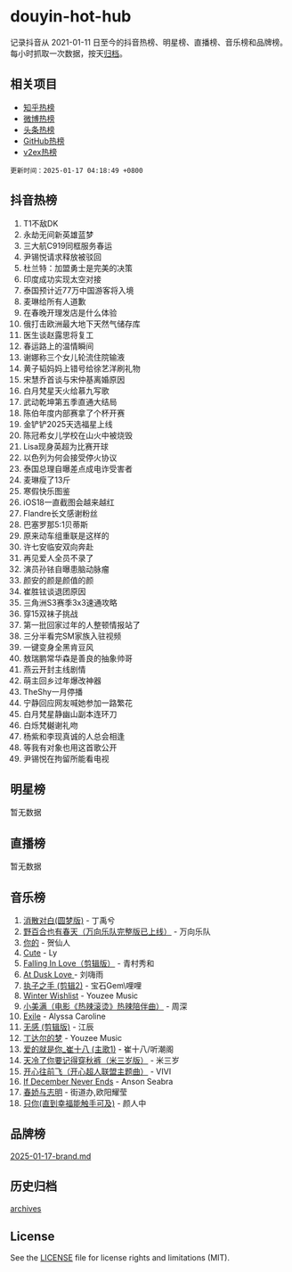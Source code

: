 # douyin-hot-hub

记录抖音从 2021-01-11 日至今的抖音热榜、明星榜、直播榜、音乐榜和品牌榜。每小时抓取一次数据，按天[归档](archives)。

## 相关项目

- [知乎热榜](https://github.com/lonnyzhang423/zhihu-hot-hub)
- [微博热榜](https://github.com/lonnyzhang423/weibo-hot-hub)
- [头条热榜](https://github.com/lonnyzhang423/toutiao-hot-hub)
- [GitHub热榜](https://github.com/lonnyzhang423/github-hot-hub)
- [v2ex热榜](https://github.com/lonnyzhang423/v2ex-hot-hub)


`更新时间：2025-01-17 04:18:49 +0800`

## 抖音热榜

1. T1不敌DK
1. 永劫无间新英雄蓝梦
1. 三大航C919同框服务春运
1. 尹锡悦请求释放被驳回
1. 杜兰特：加盟勇士是完美的决策
1. 印度成功实现太空对接
1. 泰国预计近77万中国游客将入境
1. 麦琳给所有人道歉
1. 在春晚开理发店是什么体验
1. 俄打击欧洲最大地下天然气储存库
1. 医生谈赵露思将复工
1. 春运路上的温情瞬间
1. 谢娜称三个女儿轮流住院输液
1. 黄子韬妈妈上错号给徐艺洋刷礼物
1. 宋慧乔首谈与宋仲基离婚原因
1. 白月梵星天火给慕九写歌
1. 武动乾坤第五季直通大结局
1. 陈伯年度内部赛拿了个杯开赛
1. 金铲铲2025天选福星上线
1. 陈冠希女儿学校在山火中被烧毁
1. Lisa现身英超为比赛开球
1. 以色列为何会接受停火协议
1. 泰国总理自曝差点成电诈受害者
1. 麦琳瘦了13斤
1. 寒假快乐图鉴
1. iOS18一直截图会越来越红
1. Flandre长文感谢粉丝
1. 巴塞罗那5:1贝蒂斯
1. 原来动车组重联是这样的
1. 许七安临安双向奔赴
1. 再见爱人全员不录了
1. 演员孙铱自曝患脑动脉瘤
1. 颜安的颜是颜值的颜
1. 崔胜铉谈退团原因
1. 三角洲S3赛季3x3速通攻略
1. 穿15双袜子挑战
1. 第一批回家过年的人整顿情报站了
1. 三分半看完SM家族入驻视频
1. 一键变身全黑肯豆风
1. 敖瑞鹏常华森是善良的抽象帅哥
1. 燕云开封主线剧情
1. 萌主回乡过年爆改神器
1. TheShy一月停播
1. 宁静回应网友喊她参加一路繁花
1. 白月梵星静幽山副本连环刀
1. 白烁梵樾谢礼吻
1. 杨紫和李现真诚的人总会相逢
1. 等我有对象也用这首歌公开
1. 尹锡悦在拘留所能看电视

## 明星榜

暂无数据

## 直播榜

暂无数据

## 音乐榜

1. [消散对白(圆梦版)](https://sf5-hl-cdn-tos.douyinstatic.com/obj/tos-cn-ve-2774/og4jB5I5IizzoZVAAAzWgBMAsMDWoArfwBOiFs) - 丁禹兮
1. [野百合也有春天（万向乐队完整版已上线）](https://sf5-hl-cdn-tos.douyinstatic.com/obj/tos-cn-ve-2774/oMnUxhRAMiAGBqDtIPBQ7ACYQZFlJCftcgeDJE) - 万向乐队
1. [你的](https://sf5-hl-cdn-tos.douyinstatic.com/obj/tos-cn-ve-2774/oYuIeKf42jB7sEV6B2upMdpYAgfrQWj0FeRegh) - 贺仙人
1. [Cute](https://sf5-hl-cdn-tos.douyinstatic.com/obj/tos-cn-ve-2774/o4IbIzHWKAAB4wsS5qMBRiiAlEBGTpQRNfFvuo) - Ly
1. [Falling In Love（剪辑版）](https://sf5-hl-cdn-tos.douyinstatic.com/obj/tos-cn-ve-2774/o8ajpA8zzgBPahbBIO8AcKGBLJezFCRd1wfP9f) - 青村秀和
1. [ At Dusk  Love ](https://sf5-hl-cdn-tos.douyinstatic.com/obj/tos-cn-ve-2774/o8CrpCf5CaYgI4ZrtQgMQAFEfuGqNnRSDQAPBc) - 刘嗨雨
1. [执子之手 (剪辑2)](https://sf5-hl-cdn-tos.douyinstatic.com/obj/tos-cn-ve-2774/oUoZLQjCc31XzqsBnBQUNgeKtYPBcgbFDwtfcu) - 宝石Gem\哩哩
1. [Winter Wishlist](https://sf5-hl-cdn-tos.douyinstatic.com/obj/tos-cn-ve-2774/oIIgUOeamCFCVAzxN6MFRLIBlLGpUqQxeeHrLE) - Youzee Music
1. [小美满（电影《热辣滚烫》热辣陪伴曲）](https://sf5-hl-cdn-tos.douyinstatic.com/obj/tos-cn-ve-2774/o0GAn2lSgfZIDUgtevCGDQYnFg4CwnrBaxbTZL) - 周深
1. [Exile](https://sf6-cdn-tos.douyinstatic.com/obj/tos-cn-ve-2774/oYj4gAQTknKE3WW0Je8KGmQ7z1cA4FefwtbufD) - Alyssa Caroline
1. [无感 (剪辑版)](https://sf5-hl-cdn-tos.douyinstatic.com/obj/tos-cn-ve-2774/o0eIsUzJBDlQaQFC5OFlgbMEZC1TFYBftOBn6p) - 江辰
1. [丁达尔的梦](https://sf5-hl-cdn-tos.douyinstatic.com/obj/tos-cn-ve-2774/oMU3WirUZBVQkAC9ccG5P2IQirziZM2RTInUY) - Youzee Music
1. [爱的就是你_崔十八 (主歌1)](https://sf5-hl-cdn-tos.douyinstatic.com/obj/tos-cn-ve-2774/oI5BO5DhFZ6UTcNCnZaOCBLtZ7WIMQGfgnXf5E) - 崔十八/听潮阁
1. [天冷了你要记得穿秋裤（米三岁版）](https://sf5-hl-cdn-tos.douyinstatic.com/obj/tos-cn-ve-2774/oQlIwVIDWiZ6BQilAorS7MA0AgCkQDvcZAdm1) - 米三岁
1. [开心往前飞（开心超人联盟主题曲）](https://sf5-hl-cdn-tos.douyinstatic.com/obj/tos-cn-ve-2774/9d8fb7c82cf1421fb93a9fe925275e0a) - VIVI
1. [If December Never Ends](https://sf5-hl-cdn-tos.douyinstatic.com/obj/tos-cn-ve-2774/oY1IQMoTgCFIBg8RZifyqlBBt1UFgitTYmxeOS) - Anson Seabra
1. [春娇与志明](https://sf3-cdn-tos.douyinstatic.com/obj/tos-cn-ve-2774/e530d8fceb7044b39707d7f9ff54add1) - 街道办,欧阳耀莹
1. [只你(直到幸福能触手可及)](https://sf5-hl-cdn-tos.douyinstatic.com/obj/tos-cn-ve-2774/o0lBkRDzFTeaVSUz3ZZSCBVtZ5DIMQGfgmEAuE) - 颜人中

## 品牌榜

[2025-01-17-brand.md](archives/2025-01-17-brand.md)

## 历史归档

[archives](archives)

## License

See the [LICENSE](LICENSE) file for license rights and limitations (MIT).

